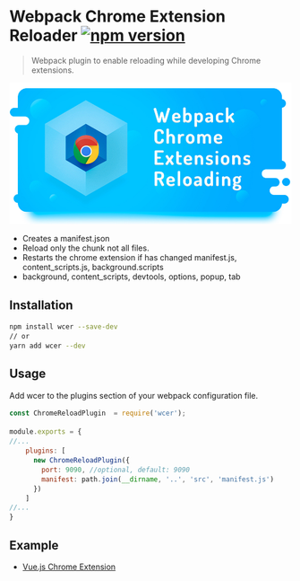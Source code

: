 # Webpack Chrome Extension Reloader [![npm version](https://badge.fury.io/js/wcer.svg)](https://badge.fury.io/js/wcer) 
> Webpack plugin to enable reloading while developing Chrome extensions.

![Webpack Chrome Extension Reloade images](/docs/images/mini.jpg)

+ Creates a manifest.json
+ Reload only the chunk not all files.
+ Restarts the chrome extension if has changed manifest.js, content_scripts.js, background.scripts
+ background, content_scripts, devtools, options, popup, tab

## Installation

```bash
npm install wcer --save-dev
// or
yarn add wcer --dev
```
## Usage
Add wcer to the plugins section of your webpack configuration file.
```js
const ChromeReloadPlugin  = require('wcer');

module.exports = {
//...
    plugins: [
      new ChromeReloadPlugin({
        port: 9090, //optional, default: 9090
        manifest: path.join(__dirname, '..', 'src', 'manifest.js')
      })
    ] 
//...
}
```
## Example
 + [Vue.js Chrome Extension](https://github.com/YuraDev/vue-chrome-extension-template)
